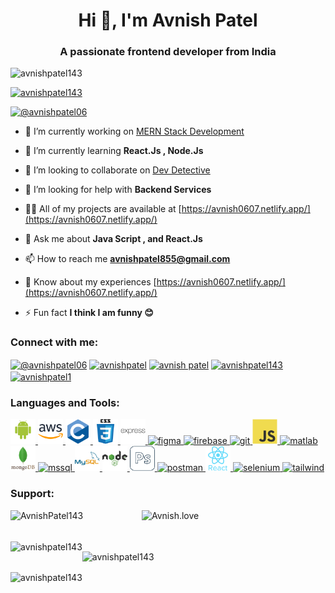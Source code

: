 <h1 align="center">Hi 👋, I'm Avnish Patel</h1>
<h3 align="center">A passionate frontend developer from India</h3>

<p align="left"> <img src="https://komarev.com/ghpvc/?username=avnishpatel143&label=Profile%20views&color=0e75b6&style=flat" alt="avnishpatel143" /> </p>

<p align="left"> <a href="https://github.com/ryo-ma/github-profile-trophy"><img src="https://github-profile-trophy.vercel.app/?username=avnishpatel143" alt="avnishpatel143" /></a> </p>

<p align="left"> <a href="https://twitter.com/@avnishpatel06" target="blank"><img src="https://img.shields.io/twitter/follow/@avnishpatel06?logo=twitter&style=for-the-badge" alt="@avnishpatel06" /></a> </p>

- 🔭 I’m currently working on [MERN Stack Development](https://avnish0607.netlify.app/)

- 🌱 I’m currently learning **React.Js , Node.Js**

- 👯 I’m looking to collaborate on [Dev Detective](https://fantastic-naiad-208def.netlify.app/)

- 🤝 I’m looking for help with **Backend Services**

- 👨‍💻 All of my projects are available at [https://avnish0607.netlify.app/](https://avnish0607.netlify.app/)

- 💬 Ask me about **Java Script , and React.Js**

- 📫 How to reach me **avnishpatel855@gmail.com**

- 📄 Know about my experiences [https://avnish0607.netlify.app/](https://avnish0607.netlify.app/)

- ⚡ Fun fact **I think I am funny 😊**

<h3 align="left">Connect with me:</h3>
<p align="left">
<a href="https://twitter.com/@avnishpatel06" target="blank"><img align="center" src="https://raw.githubusercontent.com/rahuldkjain/github-profile-readme-generator/master/src/images/icons/Social/twitter.svg" alt="@avnishpatel06" height="30" width="40" /></a>
<a href="https://linkedin.com/in/avnishpatel" target="blank"><img align="center" src="https://raw.githubusercontent.com/rahuldkjain/github-profile-readme-generator/master/src/images/icons/Social/linked-in-alt.svg" alt="avnishpatel" height="30" width="40" /></a>
<a href="https://fb.com/avnish patel" target="blank"><img align="center" src="https://raw.githubusercontent.com/rahuldkjain/github-profile-readme-generator/master/src/images/icons/Social/facebook.svg" alt="avnish patel" height="30" width="40" /></a>
<a href="https://instagram.com/avnishpatel143" target="blank"><img align="center" src="https://raw.githubusercontent.com/rahuldkjain/github-profile-readme-generator/master/src/images/icons/Social/instagram.svg" alt="avnishpatel143" height="30" width="40" /></a>
<a href="https://www.leetcode.com/avnishpatel1" target="blank"><img align="center" src="https://raw.githubusercontent.com/rahuldkjain/github-profile-readme-generator/master/src/images/icons/Social/leet-code.svg" alt="avnishpatel1" height="30" width="40" /></a>
</p>

<h3 align="left">Languages and Tools:</h3>
<p align="left"> <a href="https://developer.android.com" target="_blank" rel="noreferrer"> <img src="https://raw.githubusercontent.com/devicons/devicon/master/icons/android/android-original-wordmark.svg" alt="android" width="40" height="40"/> </a> <a href="https://aws.amazon.com" target="_blank" rel="noreferrer"> <img src="https://raw.githubusercontent.com/devicons/devicon/master/icons/amazonwebservices/amazonwebservices-original-wordmark.svg" alt="aws" width="40" height="40"/> </a> <a href="https://www.cprogramming.com/" target="_blank" rel="noreferrer"> <img src="https://raw.githubusercontent.com/devicons/devicon/master/icons/c/c-original.svg" alt="c" width="40" height="40"/> </a> <a href="https://www.w3schools.com/css/" target="_blank" rel="noreferrer"> <img src="https://raw.githubusercontent.com/devicons/devicon/master/icons/css3/css3-original-wordmark.svg" alt="css3" width="40" height="40"/> </a> <a href="https://expressjs.com" target="_blank" rel="noreferrer"> <img src="https://raw.githubusercontent.com/devicons/devicon/master/icons/express/express-original-wordmark.svg" alt="express" width="40" height="40"/> </a> <a href="https://www.figma.com/" target="_blank" rel="noreferrer"> <img src="https://www.vectorlogo.zone/logos/figma/figma-icon.svg" alt="figma" width="40" height="40"/> </a> <a href="https://firebase.google.com/" target="_blank" rel="noreferrer"> <img src="https://www.vectorlogo.zone/logos/firebase/firebase-icon.svg" alt="firebase" width="40" height="40"/> </a> <a href="https://git-scm.com/" target="_blank" rel="noreferrer"> <img src="https://www.vectorlogo.zone/logos/git-scm/git-scm-icon.svg" alt="git" width="40" height="40"/> </a> <a href="https://developer.mozilla.org/en-US/docs/Web/JavaScript" target="_blank" rel="noreferrer"> <img src="https://raw.githubusercontent.com/devicons/devicon/master/icons/javascript/javascript-original.svg" alt="javascript" width="40" height="40"/> </a> <a href="https://www.mathworks.com/" target="_blank" rel="noreferrer"> <img src="https://upload.wikimedia.org/wikipedia/commons/2/21/Matlab_Logo.png" alt="matlab" width="40" height="40"/> </a> <a href="https://www.mongodb.com/" target="_blank" rel="noreferrer"> <img src="https://raw.githubusercontent.com/devicons/devicon/master/icons/mongodb/mongodb-original-wordmark.svg" alt="mongodb" width="40" height="40"/> </a> <a href="https://www.microsoft.com/en-us/sql-server" target="_blank" rel="noreferrer"> <img src="https://www.svgrepo.com/show/303229/microsoft-sql-server-logo.svg" alt="mssql" width="40" height="40"/> </a> <a href="https://www.mysql.com/" target="_blank" rel="noreferrer"> <img src="https://raw.githubusercontent.com/devicons/devicon/master/icons/mysql/mysql-original-wordmark.svg" alt="mysql" width="40" height="40"/> </a> <a href="https://nodejs.org" target="_blank" rel="noreferrer"> <img src="https://raw.githubusercontent.com/devicons/devicon/master/icons/nodejs/nodejs-original-wordmark.svg" alt="nodejs" width="40" height="40"/> </a> <a href="https://www.photoshop.com/en" target="_blank" rel="noreferrer"> <img src="https://raw.githubusercontent.com/devicons/devicon/master/icons/photoshop/photoshop-line.svg" alt="photoshop" width="40" height="40"/> </a> <a href="https://postman.com" target="_blank" rel="noreferrer"> <img src="https://www.vectorlogo.zone/logos/getpostman/getpostman-icon.svg" alt="postman" width="40" height="40"/> </a> <a href="https://reactjs.org/" target="_blank" rel="noreferrer"> <img src="https://raw.githubusercontent.com/devicons/devicon/master/icons/react/react-original-wordmark.svg" alt="react" width="40" height="40"/> </a> <a href="https://www.selenium.dev" target="_blank" rel="noreferrer"> <img src="https://raw.githubusercontent.com/detain/svg-logos/780f25886640cef088af994181646db2f6b1a3f8/svg/selenium-logo.svg" alt="selenium" width="40" height="40"/> </a> <a href="https://tailwindcss.com/" target="_blank" rel="noreferrer"> <img src="https://www.vectorlogo.zone/logos/tailwindcss/tailwindcss-icon.svg" alt="tailwind" width="40" height="40"/> </a> </p>

<h3 align="left">Support:</h3>
<p><a href="https://www.buymeacoffee.com/AvnishPatel143"> <img align="left" src="https://cdn.buymeacoffee.com/buttons/v2/default-yellow.png" height="50" width="210" alt="AvnishPatel143" /></a><a href="https://ko-fi.com/Avnish.love"> <img align="left" src="https://cdn.ko-fi.com/cdn/kofi3.png?v=3" height="50" width="210" alt="Avnish.love" /></a></p><br><br>

<p><img align="left" src="https://github-readme-stats.vercel.app/api/top-langs?username=avnishpatel143&show_icons=true&locale=en&layout=compact" alt="avnishpatel143" /></p>

<p>&nbsp;<img align="center" src="https://github-readme-stats.vercel.app/api?username=avnishpatel143&show_icons=true&locale=en" alt="avnishpatel143" /></p>

<p><img align="center" src="https://github-readme-streak-stats.herokuapp.com/?user=avnishpatel143&" alt="avnishpatel143" /></p>
